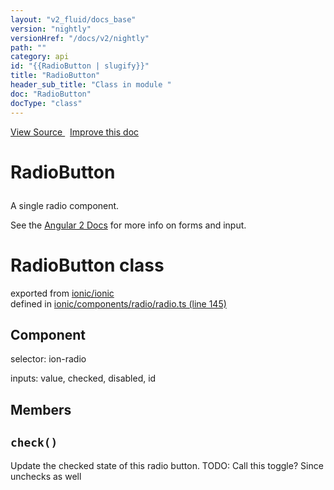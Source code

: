 ```yaml
---
layout: "v2_fluid/docs_base"
version: "nightly"
versionHref: "/docs/v2/nightly"
path: ""
category: api
id: "{{RadioButton | slugify}}"
title: "RadioButton"
header_sub_title: "Class in module "
doc: "RadioButton"
docType: "class"
---
```



<div class="improve-docs">
  <a href='http://github.com/driftyco/ionic2/tree/master/ionic/components/radio/radio.ts#L144'>
    View Source
  </a>
  &nbsp;
  <a href='http://github.com/driftyco/ionic2/edit/master/ionic/components/radio/radio.ts#L144'>
    Improve this doc
  </a>
</div>




<h1 class="api-title">

  RadioButton



</h1>





<p>A single radio component.</p>
<p>See the <a href="https://angular.io/docs/js/latest/api/forms/">Angular 2 Docs</a> for more info on forms and input.</p>


<h1 class="class export">RadioButton <span class="type">class</span></h1>
<p class="module">exported from <a href='undefined'>ionic/ionic</a><br/>
defined in <a href="https://github.com/driftyco/ionic2/tree/master/ionic/components/radio/radio.ts#L145-L231">ionic/components/radio/radio.ts (line 145)</a>
</p>
<h2>Component</h2>
  <span>selector: ion-radio</span>

  <span>inputs: value, checked, disabled, id</span>


## Members

<div id="check"></div>
<h2>
  <code>check()</code>

</h2>

Update the checked state of this radio button.
TODO: Call this toggle? Since unchecks as well











